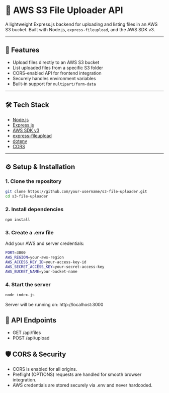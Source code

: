 # 📁 AWS S3 File Uploader API

A lightweight Express.js backend for uploading and listing files in an AWS S3 bucket. Built with Node.js, `express-fileupload`, and the AWS SDK v3.

---

## 🚀 Features

- Upload files directly to an AWS S3 bucket
- List uploaded files from a specific S3 folder
- CORS-enabled API for frontend integration
- Securely handles environment variables
- Built-in support for `multipart/form-data`

---

## 🛠️ Tech Stack

- [Node.js](https://nodejs.org/)
- [Express.js](https://expressjs.com/)
- [AWS SDK v3](https://docs.aws.amazon.com/AWSJavaScriptSDK/v3/latest/)
- [express-fileupload](https://www.npmjs.com/package/express-fileupload)
- [dotenv](https://www.npmjs.com/package/dotenv)
- [CORS](https://www.npmjs.com/package/cors)

---

## ⚙️ Setup & Installation

### 1. Clone the repository

```bash
git clone https://github.com/your-username/s3-file-uploader.git
cd s3-file-uploader
```


### 2. Install dependencies

```bash
npm install
```

### 3. Create a .env file


Add your AWS and server credentials:

```bash
PORT=3000
AWS_REGION=your-aws-region
AWS_ACCESS_KEY_ID=your-access-key-id
AWS_SECRET_ACCESS_KEY=your-secret-access-key
AWS_BUCKET_NAME=your-bucket-name
```


### 4. Start the server

```bash
node index.js
```

Server will be running on: http://localhost:3000

## 📂 API Endpoints

- GET /api/files
- POST /api/upload

## 🛡️ CORS & Security

- CORS is enabled for all origins.
- Preflight (OPTIONS) requests are handled for smooth browser integration.
- AWS credentials are stored securely via .env and never hardcoded.



